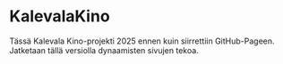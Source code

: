 # KalevalaKino
Tässä Kalevala Kino-projekti 2025 ennen kuin siirrettiin GitHub-Pageen. Jatketaan tällä versiolla dynaamisten sivujen tekoa.

